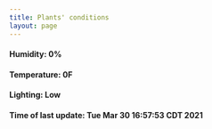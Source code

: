 ```yaml
---
title: Plants' conditions
layout: page
---
```



#### Humidity: 0%
#### Temperature: 0F
#### Lighting: Low
#### Time of last update: Tue Mar 30 16:57:53 CDT 2021
